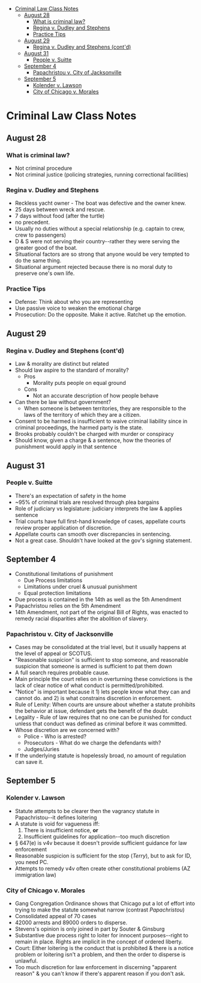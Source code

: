- [Criminal Law Class Notes](#criminal-law-class-notes)
	- [August 28](#august-28)
		- [What is criminal law?](#what-is-criminal-law?)
		- [Regina v. Dudley and Stephens](#regina-v-dudley-and-stephens)
		- [Practice Tips](#practice-tips)
	- [August 29](#august-29)
		- [Regina v. Dudley and Stephens (cont'd)](#regina-v-dudley-and-stephens-cont'd)
	- [August 31](#august-31)
		- [People v. Suitte](#people-v-suitte)
	- [September 4](#september-4)
		- [Papachristou v. City of Jacksonville](#papachristou-v-city-of-jacksonville)
	- [September 5](#september-5)
		- [Kolender v. Lawson](#kolender-v-lawson)
		- [City of Chicago v. Morales](#city-of-chicago-v-morales)

# Criminal Law Class Notes

## August 28
### What is criminal law?
* Not criminal procedure
* Not criminal justice (policing strategies, running correctional facilities)

### Regina v. Dudley and Stephens
* Reckless yacht owner - The boat was defective and the owner knew.
* 25 days between wreck and rescue.
* 7 days without food (after the turtle)
* no precedent.
* Usually no duties without a special relationship (e.g. captain to crew, crew to passengers)
* D & S were not serving their country--rather they were serving the greater good of the boat.
* Situational factors are so strong that anyone would be very tempted to do the same thing.
* Situational argument rejected because there is no moral duty to preserve one's own life.

### Practice Tips
* Defense: Think about who you are representing
* Use passive voice to weaken the emotional charge
* Prosecution: Do the opposite. Make it active. Ratchet up the emotion.

## August 29
### Regina v. Dudley and Stephens (cont'd)
* Law & morality are distinct but related
* Should law aspire to the standard of morality?
	* Pros
		* Morality puts people on equal ground
	* Cons
		* Not an accurate description of how people behave
* Can there be law without government?
	* When someone is between territories, they are responsible to the laws of the territory of which they are a citizen.
* Consent to be harmed is insufficient to waive criminal liability since in criminal proceedings, the harmed party is the state.
* Brooks probably couldn't be charged with murder or conspiracy
* Should know, given a charge & a sentence, how the theories of punishment would apply in that sentence

## August 31
### People v. Suitte
* There's an expectation of safety in the home
* ~95% of criminal trials are resolved through plea bargains
* Role of judiciary vs legislature: judiciary interprets the law & applies sentence
* Trial courts have full first-hand knowledge of cases, appellate courts review proper application of discretion.
* Appellate courts can smooth over discrepancies in sentencing.
* Not a great case. Shouldn't have looked at the gov's signing statement.

## September 4
* Constitutional limitations of punishment
	* Due Process limitations
	* Limitations under cruel & unusual punishment
	* Equal protection limitations
* Due process is contained in the 14th as well as the 5th Amendment
* Papachristou relies on the 5th Amendment
* 14th Amendment, not part of the original Bill of Rights, was enacted to remedy racial disparities after the abolition of slavery.

### Papachristou v. City of Jacksonville
* Cases may be consolidated at the trial level, but it usually happens at the level of appeal or SCOTUS.
* "Reasonable suspicion" is sufficient to stop someone, and reasonable suspicion that someone is armed is sufficient to pat them down
* A full search requires probable cause.
* Main principle the court relies on in overturning these convictions is the lack of clear notice of what conduct is permitted/prohibited.
* "Notice" is important because it 1) lets people know what they can and cannot do. and 2) is what constrains discretion in enforcement.
* Rule of Lenity: When courts are unsure about whether a statute prohibits the behavior at issue, defendant gets the benefit of the doubt.
* Legality - Rule of law requires that no one can be punished for conduct unless that conduct was defined as criminal before it was committed.
* Whose discretion are we concerned with?
	* Police - Who is arrested?
	* Prosecutors - What do we charge the defendants with?
	* Judges/Juries
* If the underlying statute is hopelessly broad, no amount of regulation can save it.

## September 5
### Kolender v. Lawson
* Statute attempts to be clearer then the vagrancy statute in Papachristou--it defines loitering
* A statute is void for vagueness iff:
	1. There is insufficient notice, **or**
	2. Insufficient guidelines for application--too much discretion
* § 647(e) is v4v because it doesn't provide sufficient guidance for law enforcement
* Reasonable suspicion is sufficient for the stop (*Terry*), but to ask for ID, you need PC.
* Attempts to remedy v4v often create other constitutional problems (AZ immigration law)

### City of Chicago v. Morales
* Gang Congregation Ordinance shows that Chicago put a lot of effort into trying to make the statute somewhat narrow (contrast *Papachristou*)
* Consolidated appeal of 70 cases
* 42000 arrests and 89000 orders to disperse.
* Stevens's opinion is only joined in part by Souter & Ginsburg
* Substantive due process right to loiter for innocent purposes--right to remain in place. Rights are implicit in the concept of ordered liberty.
* Court: Either loitering is the conduct that is prohibited & there is a notice problem or loitering isn't a problem, and then the order to disperse is unlawful.
* Too much discretion for law enforcement in discerning "apparent reason" & you can't know if there's apparent reason if you don't ask.
